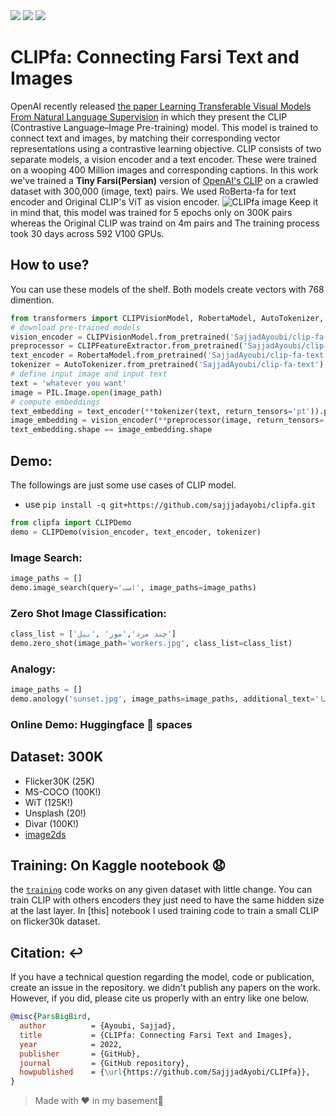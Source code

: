<span align="center">
    <a href="https://huggingface.co/spaces/SajjadAyoubi/Image-Search-Fa"><img src="https://img.shields.io/static/v1?label=%F0%9F%A4%97%20Hugging%20Face&message=Image Search Demo&color=blue"></a>
</span>
<span align="center">
    <a href="https://huggingface.co/SajjadAyoubi/"><img src="https://img.shields.io/static/v1?label=%F0%9F%A4%97%20Hugging%20Face&message=Models&color=red"></a>
    <a href="https://colab.research.google.com/github/sajjjadayobi/PersianQA/blob/main/notebooks/Demo.ipynb"><img src="https://img.shields.io/static/v1?label=Colab&message=Demo&logo=Google%20Colab&color=f9ab00"></a>
</span>

# CLIPfa: Connecting Farsi Text and Images
OpenAI recently released [the paper Learning Transferable Visual Models From Natural Language Supervision](https://arxiv.org/abs/2103.00020) in which they present the CLIP (Contrastive Language–Image Pre-training) model. This model is trained to connect text and images, by matching their corresponding vector representations using a contrastive learning objective. CLIP consists of two separate models, a vision encoder and a text encoder. These were trained on a wooping 400 Million images and corresponding captions. In this work we've trained a **Tiny Farsi(Persian)** version of [OpenAI's CLIP](https://openai.com/blog/clip/) on a crawled dataset with 300,000 (image, text) pairs. We used RoBerta-fa for text encoder and Original CLIP's ViT as vision encoder.
![CLIPfa image](https://github.com/sajjjadayobi/CLIPfa/blob/main/assets/clipfa.png)
Keep it in mind that, this model was trained for 5 epochs only on 300K pairs whereas the Original CLIP was traind on 4m pairs and The training process took 30 days across 592 V100 GPUs.

## How to use?
You can use these models of the shelf. Both models create vectors with 768 dimention.
```python
from transformers import CLIPVisionModel, RobertaModel, AutoTokenizer, CLIPFeatureExtractor
# download pre-trained models
vision_encoder = CLIPVisionModel.from_pretrained('SajjadAyoubi/clip-fa-vision')
preprocessor = CLIPFeatureExtractor.from_pretrained('SajjadAyoubi/clip-fa-vision')
text_encoder = RobertaModel.from_pretrained('SajjadAyoubi/clip-fa-text')
tokenizer = AutoTokenizer.from_pretrained('SajjadAyoubi/clip-fa-text')
# define input image and input text
text = 'whatever you want'
image = PIL.Image.open(image_path)
# compute embeddings
text_embedding = text_encoder(**tokenizer(text, return_tensors='pt')).pooler_output
image_embedding = vision_encoder(**preprocessor(image, return_tensors='pt')).pooler_output
text_embedding.shape == image_embedding.shape
```

## Demo:
The followings are just some use cases of CLIP model.
- use `pip install -q git+https://github.com/sajjjadayobi/clipfa.git`
```python
from clipfa import CLIPDemo
demo = CLIPDemo(vision_encoder, text_encoder, tokenizer)
```
### Image Search:
```python
image_paths = []
demo.image_search(query='اسب', image_paths=image_paths)
```
### Zero Shot Image Classification:
```python
class_list = ['چند مرد','موز' ,'بیل']
demo.zero_shot(image_path='workers.jpg', class_list=class_list)
```
### Analogy: 
```python
image_paths = []
demo.anology('sunset.jpg', image_paths=image_paths, additional_text='دریا')
```

### Online Demo: Huggingface 🤗 spaces

## Dataset: 300K
- Flicker30K (25K)
- MS-COCO (100K!)
- WiT (125K!)
- Unsplash (20!)
- Divar (100K!)
- [image2ds](https://github.com/rom1504/img2dataset)


## Training: On Kaggle nootebook 😧
the [`training`]() code works on any given dataset with little change. You can train CLIP with others encoders they just need to have the same hidden size at the last layer. In [this] notebook I used training code to train a small CLIP on flicker30k dataset.

## Citation: ↩️
If you have a technical question regarding the model, code or publication, create an issue in the repository.
we didn't publish any papers on the work. However, if you did, please cite us properly with an entry like one below.
```bibtex
@misc{ParsBigBird,
  author          = {Ayoubi, Sajjad},
  title           = {CLIPfa: Connecting Farsi Text and Images},
  year            = 2022,
  publisher       = {GitHub},
  journal         = {GitHub repository},
  howpublished    = {\url{https://github.com/SajjjadAyobi/CLIPfa}},
}
```
> Made with ❤️ in my basement🤫
